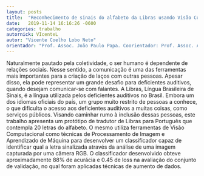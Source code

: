 ```yaml
---
layout: posts
title:  "Reconhecimento de sinais do alfabeto da Libras usando Visão Computacional"
date:   2019-11-14 16:16:26 -0600
categories: trabalho
autornick: VIcenteL
autor: "Vicente Coelho Lobo Neto"
orientador: "Prof. Assoc. João Paulo Papa. Coorientador: Prof. Assoc. Antonio Carlos Sementille"
---
```

Naturalmente pautado pela coletividade, o ser humano é dependente de relações sociais. Nesse sentido, a comunicação é uma das ferramentas mais importantes para a criação de laços com outras pessoas. Apesar disso, ela pode representar um grande desafio para deficientes auditivos, quando desejam comunicar-se com falantes. A Libras, Língua Brasileira de Sinais, é a língua utilizada pelos deficientes auditivos no Brasil. Embora um dos idiomas oficiais do país, um grupo muito restrito de pessoas a conhece, o que dificulta o acesso aos deficientes auditivos a muitas coisas, como serviços públicos. Visando caminhar rumo à inclusão dessas pessoas, este trabalho apresenta um protótipo de tradutor de Libras para Português que contempla 20 letras do alfabeto. O mesmo utiliza ferramentas de Visão Computacional como técnicas de Processamento de Imagem e Aprendizado de Máquina para desenvolver um classificador capaz de identificar qual a letra sinalizada através da análise de uma imagem capturada por uma câmera RGB. O classificador desenvolvido obteve aproximadamente 88% de acurácia e 0.45 de loss na avaliação do conjunto de validação, no qual foram aplicadas técnicas de aumento de dados.

